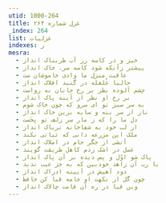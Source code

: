 ```yaml
---
utid: 1000-264
title: غزل شماره ۲۶۴
_index: 264
list: غزلیات
indexes: ز
mesra:
  - خیز و در کاسه زر آب طربناک انداز
  - پیشتر زآنکه شود کاسه سر، خاک انداز
  - عاقبت منزل ما وادی خاموشان ست
  - حالیا غُلغله در گنبد افلاک انداز
  - چشم آلوده نظر بر رخ جانان نه رواست
  - بر رخ او نظر از آینه پاک انداز
  - به سر سبز تو ای سرو که چون خاک شوم
  - ناز از سر بنه و سایه برین خاک انداز
  - دل ما را که ز مار سر زلف تو بِخَست
  - از لب خود به شفاخانه تریاک انداز
  - ملک این مزرعه دانی که ثباتی نکند
  - آتشی از جگر جام در املاک انداز
  - غسل در اشک زدم کاهل طریقت گویند
  - پاک شو اوّل و پس دیده بر آن پاک انداز
  - یا رب آن زاهد خودبین که به جز عیب ندید
  - دود آهیش در آیینه ادراک انداز
  - چون گل از نکهت او جامه قبا کن حافظ
  - وین قبا در ره آن قامت چالاک انداز
---
```

